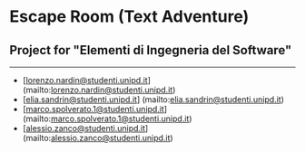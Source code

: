 # Escape Room (Text Adventure)
## Project for "Elementi di Ingegneria del Software"

---

- [lorenzo.nardin@studenti.unipd.it] (mailto:lorenzo.nardin@studenti.unipd.it)
- [elia.sandrin@studenti.unipd.it] (mailto:elia.sandrin@studenti.unipd.it)
- [marco.spolverato.1@studenti.unipd.it] (mailto:marco.spolverato.1@studenti.unipd.it)
- [alessio.zanco@studenti.unipd.it] (mailto:alessio.zanco@studenti.unipd.it)

